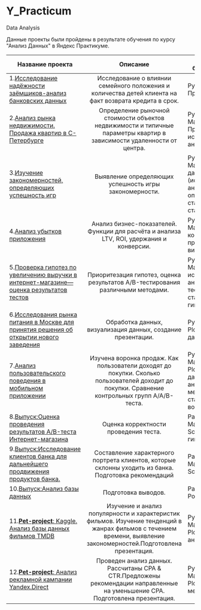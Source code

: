# Y_Practicum
Data Analysis 


Данные  проекты  были пройдены  в результате обучения  по  курсу "Анализ Данных"  в Яндекс Практикуме.


| Название проекта | Описание | Используемые библиотеки  и навыки |
| -------------- |:------------:|--------------------------|
|1.[Исследование надёжности заёмщиков-анализ банковских данных](https://github.com/Utyugova/Y_Practicum/tree/main/Investigation_of_borrowers'_reliability)| Исследование  о влиянии семейного положения и  количества детей клиента на  факт возврата кредита в срок.| Python, Pandas, Предобработка данных|
2.[Анализ рынка недвижимости. Продажа квартир в С-Петербурге](https://github.com/Utyugova/Y_Practicum/tree/main/SPb_realty)|Определение рыночной стоимости объектов недвижимости и типичные параметры квартир в зависимости удаленности от центра.| Python, Pandas, Matplotlib,  Предобработка данных, исследовательский анализ,  визуализация |
3.[Изучение закономерностей, определяющих успешность игр](https://github.com/Utyugova/Y_Practicum/tree/main/computer_games)|Выявление определяющих успешность игры закономерности.|Python, Pandas, NumPy, Matplotlib,предобработка данных, ИАД (исследовательский анализ данных), описательная статистика, проверка статистических гипотез|
4.[Анализ убытков приложения](https://github.com/Utyugova/Y_Practicum/tree/c55457176d8aebe2dc4a02bcb02f60d249cdd50e/Game_players)|Анализ бизнес-показателей. Функции для расчёта и анализа LTV, ROI, удержания и конверсии.|Python, Pandas, Matplotlib, Seaborn, когортный анализ, продуктовые метрики, визуализация |
5.[Проверка гипотез по увеличению выручки в интернет-магазине—оценка результатов тестов](https://github.com/Utyugova/Y_Practicum/tree/c55457176d8aebe2dc4a02bcb02f60d249cdd50e/ice_rice_cumulative)|Приоритезация гипотез,  оценка результатов A/B-тестирования различными методами.|Python, Pandas, Matplotlib,  исследовательский анализ, SciPy,А/В тестирование, статистические гипотезы-проверка |
6.[Исследования рынка питания в Москве для принятия решения об открытии нового заведения](https://github.com/Utyugova/Y_Practicum/tree/c55457176d8aebe2dc4a02bcb02f60d249cdd50e/Moscow_food)|Обработка данных, визуализация данных, создание презентации.|Python, Pandas, Seaborn, Plotly, визуализация данных |
7.[Анализ пользовательского поведения в мобильном приложении](https://github.com/Utyugova/Y_Practicum/tree/c55457176d8aebe2dc4a02bcb02f60d249cdd50e/%D0%90%D0%90%D0%92_test)|Изучена воронка продаж. Как пользователи доходят до покупки. Сколько пользователей доходит до покупки. Сравнение контрольных групп A/A/B-теста.|Python, Pandas, Matplotlib, Seaborn, Plotly, визуализация данных, событийная аналитика, продуктовые метрики, проверка статистических гипотез, воронка продаж|
8.[Выпуск:Оценка проведения результатов A/B-теста Интернет-магазина](https://github.com/Utyugova/Y_Practicum/tree/c55457176d8aebe2dc4a02bcb02f60d249cdd50e/Evaluation_of_A)|Оценка корректности проведения теста.|Pandas, Numpy, Matplotlib, Seaborn, Scipy, Math, проверка гипотез|
9.[Выпуск:Исследование клиентов банка для дальнейшего продвижения продуктов банка.](https://github.com/Utyugova/Y_Practicum/tree/c55457176d8aebe2dc4a02bcb02f60d249cdd50e/Final_Analysis_for_the_bank's_Product_Analyst)|Составление характерного портрета клиентов, которые склонны уходить из банка. Подготовка рекомендаций|Pandas, Numpy, Matplotlib, Seaborn, Scipy, проверка гипотез|
10.[Выпуск:Анализ базы данных](https://github.com/Utyugova/Y_Practicum/tree/c55457176d8aebe2dc4a02bcb02f60d249cdd50e/Database_analysis_SQL)|Подготовка выводов.|Pandas, Sqlalchemy, Postgresql|
11.[__Pet-project__: Kaggle. Анализ базы данных фильмов TMDB](https://github.com/Utyugova/Y_Practicum/blob/main/research_TMDB/Orig__Movies.ipynb)|Изучение и анализ популярности и характеристик фильмов. Изучение тенденций в жанрах фильмов с течением времени, выявление закономерностей.Подготовлена презентация. |Python, Pandas, Matplotlib, Seaborn, Plotly, событийная аналитика|
12.[__Pet-project__: Анализ  рекламной кампании Yandex.Direct](https://github.com/Utyugova/Y_Practicum/blob/05ea224a64219181186e44dc2d4204a8f6672736/Yandex_Direct/Yandex_Direct.ipynb)|Проведен анализ данных. Рассчитаны CPA & CTR.Предложены  рекомендации   направленные на уменьшение CPA. Подготовлена презентация. |Python, Pandas, Matplotlib, Seaborn, Plotly, анализ бизнес-метрик|
